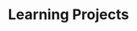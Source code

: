 ---
layout: archive
permalink: /learning-projects/
title: "Learning Projects"
author_profile: true
---